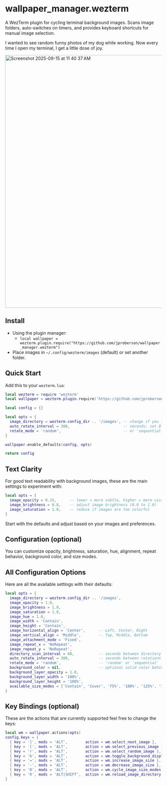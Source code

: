 # wallpaper_manager.wezterm

A WezTerm plugin for cycling terminal background images. Scans image folders, auto-switches on timers, and provides keyboard shortcuts for manual image selection.

I wanted to see random funny photos of my dog while working. Now every time I open my terminal, I get a little dose of joy.

<img width="1463" height="811" alt="Screenshot 2025-09-15 at 11 40 37 AM" src="https://github.com/user-attachments/assets/ada1e9de-f649-4238-b3ca-00bfbf4e82e7" />

## Install

- Using the plugin manager:
  - `local wallpaper = wezterm.plugin.require("https://github.com/jproberson/wallpaper_manager.wezterm")`
- Place images in `~/.config/wezterm/images` (default) or set another folder.

## Quick Start

Add this to your `wezterm.lua`:

```lua
local wezterm = require 'wezterm'
local wallpaper = wezterm.plugin.require('https://github.com/jproberson/wallpaper_manager.wezterm')

local config = {}

local opts = {
  image_directory = wezterm.config_dir .. '/images', -- change if you like
  auto_rotate_interval = 300,                        -- seconds; set 0 to disable
  rotate_mode = 'random',                            -- or 'sequential'
}

wallpaper.enable_defaults(config, opts)

return config
```

## Text Clarity

For good text readability with background images, these are the main settings to experiment with:

```lua
local opts = {
  image_opacity = 0.15,      -- lower = more subtle, higher = more visible image
  image_brightness = 0.8,    -- adjust image brightness (0.0 to 1.0)
  image_saturation = 1.0,    -- reduce if images are too colorful
}
```

Start with the defaults and adjust based on your images and preferences.

## Configuration (optional)

You can customize opacity, brightness, saturation, hue, alignment, repeat behavior, background color, and size modes.

## All Configuration Options

Here are all the available settings with their defaults:

```lua
local opts = {
  image_directory = wezterm.config_dir .. '/images',
  image_opacity = 1.0,
  image_brightness = 1.0,
  image_saturation = 1.0,
  image_hue = 1.0,
  image_width = 'Contain',
  image_height = 'Contain',
  image_horizontal_align = 'Center',      -- Left, Center, Right
  image_vertical_align = 'Middle',        -- Top, Middle, Bottom  
  image_attachment_mode = 'Fixed',
  image_repeat_x = 'NoRepeat',
  image_repeat_y = 'NoRepeat',
  directory_scan_interval = 60,           -- seconds between directory scans
  auto_rotate_interval = 300,             -- seconds between rotations (0 = disabled)
  rotate_mode = 'random',                 -- 'random' or 'sequential'
  background_color = nil,                 -- optional solid color behind image (this will default to the standard wezterm color)
  background_layer_opacity = 1.0,
  background_layer_width = '100%',
  background_layer_height = '100%',
  available_size_modes = {'Contain', 'Cover', '75%', '100%', '125%', '150%'},
}
```

## Key Bindings (optional)

These are the actions that are currently supported feel free to change the keys:

```lua
local wm = wallpaper.actions(opts)
config.keys = {
  { key = ']', mods = 'ALT',        action = wm.select_next_image },
  { key = '[', mods = 'ALT',        action = wm.select_previous_image },
  { key = 'r', mods = 'ALT',        action = wm.select_random_image },
  { key = 'b', mods = 'ALT',        action = wm.toggle_background_display },
  { key = '=', mods = 'ALT',        action = wm.increase_image_size },
  { key = '-', mods = 'ALT',        action = wm.decrease_image_size },
  { key = '0', mods = 'ALT',        action = wm.cycle_image_size_modes },
  { key = 'R', mods = 'ALT|SHIFT',  action = wm.reload_image_directory },
}
```
